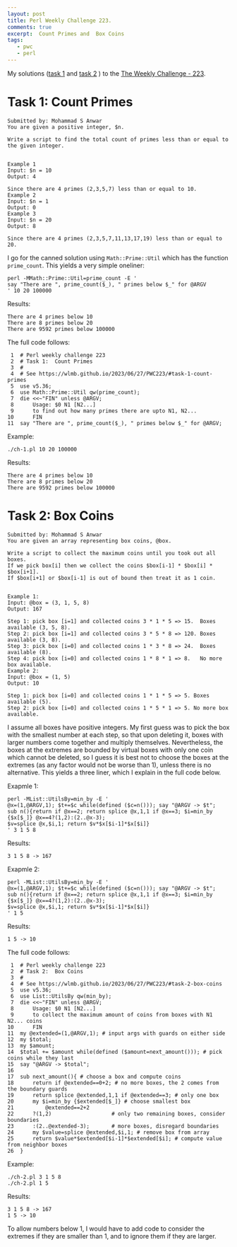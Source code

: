 ```yaml
---
layout: post
title: Perl Weekly Challenge 223.
comments: true
excerpt:  Count Primes and  Box Coins
tags:
   - pwc
   - perl
---
```


My solutions
([task 1](https://github.com/wlmb/perlweeklychallenge-club/blob/master/challenge-223/wlmb/perl/ch-1.pl)
and
[task 2](https://github.com/wlmb/perlweeklychallenge-club/blob/master/challenge-223/wlmb/perl/ch-2.pl)
)
to the  [The Weekly Challenge - 223](https://theweeklychallenge.org/blog/perl-weekly-challenge-223).


# Task 1: Count Primes

    Submitted by: Mohammad S Anwar
    You are given a positive integer, $n.

    Write a script to find the total count of primes less than or equal to the given integer.


    Example 1
    Input: $n = 10
    Output: 4

    Since there are 4 primes (2,3,5,7) less than or equal to 10.
    Example 2
    Input: $n = 1
    Output: 0
    Example 3
    Input: $n = 20
    Output: 8

    Since there are 4 primes (2,3,5,7,11,13,17,19) less than or equal to 20.

I go for the canned solution using `Math::Prime::Util` which has the
function `prime_count`. This yields a very simple oneliner:

    perl -MMath::Prime::Util=prime_count -E '
    say "There are ", prime_count($_), " primes below $_" for @ARGV
    ' 10 20 100000

Results:

    There are 4 primes below 10
    There are 8 primes below 20
    There are 9592 primes below 100000

The full code follows:

     1  # Perl weekly challenge 223
     2  # Task 1:  Count Primes
     3  #
     4  # See https://wlmb.github.io/2023/06/27/PWC223/#task-1-count-primes
     5  use v5.36;
     6  use Math::Prime::Util qw(prime_count);
     7  die <<~"FIN" unless @ARGV;
     8      Usage: $0 N1 [N2...]
     9      to find out how many primes there are upto N1, N2...
    10      FIN
    11  say "There are ", prime_count($_), " primes below $_" for @ARGV;

Example:

    ./ch-1.pl 10 20 100000

Results:

    There are 4 primes below 10
    There are 8 primes below 20
    There are 9592 primes below 100000


# Task 2: Box Coins

    Submitted by: Mohammad S Anwar
    You are given an array representing box coins, @box.

    Write a script to collect the maximum coins until you took out all boxes.
    If we pick box[i] then we collect the coins $box[i-1] * $box[i] * $box[i+1].
    If $box[i+1] or $box[i-1] is out of bound then treat it as 1 coin.


    Example 1:
    Input: @box = (3, 1, 5, 8)
    Output: 167

    Step 1: pick box [i=1] and collected coins 3 * 1 * 5 => 15.  Boxes available (3, 5, 8).
    Step 2: pick box [i=1] and collected coins 3 * 5 * 8 => 120. Boxes available (3, 8).
    Step 3: pick box [i=0] and collected coins 1 * 3 * 8 => 24.  Boxes available (8).
    Step 4: pick box [i=0] and collected coins 1 * 8 * 1 => 8.   No more box available.
    Example 2:
    Input: @box = (1, 5)
    Output: 10

    Step 1: pick box [i=0] and collected coins 1 * 1 * 5 => 5. Boxes available (5).
    Step 2: pick box [i=0] and collected coins 1 * 5 * 1 => 5. No more box available.

I assume all boxes have positive integers. My first guess was to
pick the box with the smallest number at each step, so that upon
deleting it, boxes with larger numbers come together and multiply
themselves. Nevertheless, the boxes at the extremes are bounded by
virtual boxes with only one
coin which cannot be deleted, so I guess it is best not to choose the
boxes at the extremes (as any factor would not be worse than 1),
unless there is no alternative. This yields a three liner, which I
explain in the full code below.

Exapmle 1:

    perl -MList::UtilsBy=min_by -E '
    @x=(1,@ARGV,1); $t+=$c while(defined ($c=n())); say "@ARGV -> $t";
    sub n(){return if @x==2; return splice @x,1,1 if @x==3; $i=min_by {$x[$_]} @x==4?(1,2):(2..@x-3);
    $v=splice @x,$i,1; return $v*$x[$i-1]*$x[$i]}
    ' 3 1 5 8

Results:

    3 1 5 8 -> 167

Exapmle 2:

    perl -MList::UtilsBy=min_by -E '
    @x=(1,@ARGV,1); $t+=$c while(defined ($c=n())); say "@ARGV -> $t";
    sub n(){return if @x==2; return splice @x,1,1 if @x==3; $i=min_by {$x[$_]} @x==4?(1,2):(2..@x-3);
    $v=splice @x,$i,1; return $v*$x[$i-1]*$x[$i]}
    ' 1 5

Results:

    1 5 -> 10

The full code follows:

     1  # Perl weekly challenge 223
     2  # Task 2:  Box Coins
     3  #
     4  # See https://wlmb.github.io/2023/06/27/PWC223/#task-2-box-coins
     5  use v5.36;
     6  use List::UtilsBy qw(min_by);
     7  die <<~"FIN" unless @ARGV;
     8      Usage: $0 N1 [N2...]
     9      to collect the maximum amount of coins from boxes with N1 N2... coins
    10      FIN
    11  my @extended=(1,@ARGV,1); # input args with guards on either side
    12  my $total;
    13  my $amount;
    14  $total += $amount while(defined ($amount=next_amount())); # pick coins while they last
    15  say "@ARGV -> $total";
    16
    17  sub next_amount(){ # choose a box and compute coins
    18      return if @extended==0+2; # no more boxes, the 2 comes from the boundary guards
    19      return splice @extended,1,1 if @extended==3; # only one box
    20      my $i=min_by {$extended[$_]} # choose smallest box
    21          @extended==2+2
    22  	?(1,2)                   # only two remaining boxes, consider boundaries
    23  	:(2..@extended-3);       # more boxes, disregard boundaries
    24      my $value=splice @extended,$i,1; # remove box from array
    25      return $value*$extended[$i-1]*$extended[$i]; # compute value from neighbor boxes
    26  }

Example:

    ./ch-2.pl 3 1 5 8
    ./ch-2.pl 1 5

Results:

    3 1 5 8 -> 167
    1 5 -> 10

To allow numbers below 1, I would have to add code to consider the
extremes if they are smaller than 1, and to ignore them if they are larger.
